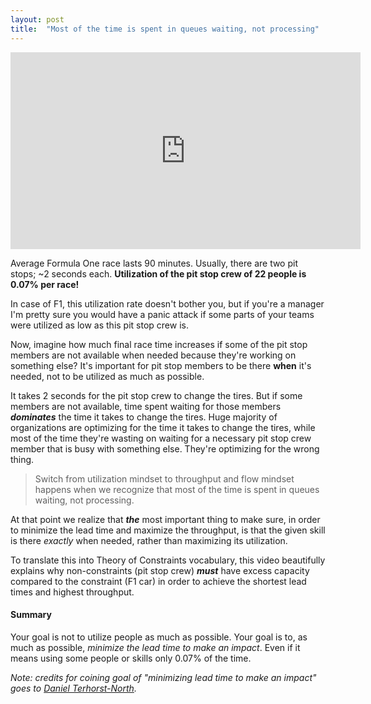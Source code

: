 ```yaml
---
layout: post
title:  "Most of the time is spent in queues waiting, not processing"
---
```


<iframe width="560" height="315" src="https://www.youtube.com/embed/aHSUp7msCIE" frameborder="0" allow="accelerometer; autoplay; encrypted-media; gyroscope; picture-in-picture" allowfullscreen></iframe>

Average Formula One race lasts 90 minutes. Usually, there are two pit stops; ~2 seconds each. __Utilization of the pit stop crew of 22 people is 0.07% per race!__  

In case of F1, this utilization rate doesn't bother you, but if you're a manager I'm pretty sure you would have a panic attack if some parts of your teams were utilized as low as this pit stop crew is.

Now, imagine how much final race time increases if some of the pit stop members are not available when needed because they're working on something else? It's important for pit stop members to be there **when** it's needed, not to be utilized as much as possible.

It takes 2 seconds for the pit stop crew to change the tires. But if some members are not available, time spent waiting for those members **_dominates_** the time it takes to change the tires. Huge majority of organizations are optimizing for the time it takes to change the tires, while most of the time they're wasting on waiting for a necessary pit stop crew member that is busy with something else. They're optimizing for the wrong thing.

> Switch from utilization mindset to throughput and flow mindset happens when we recognize that most of the time is spent in queues waiting, not processing.

At that point we realize that **_the_** most important thing to make sure, in order to minimize the lead time and maximize the throughput, is that the given skill is there _exactly_ when needed, rather than maximizing its utilization.

To translate this into Theory of Constraints vocabulary, this video beautifully explains why non-constraints (pit stop crew) **_must_** have excess capacity compared to the constraint (F1 car) in order to achieve the shortest lead times and highest throughput.

#### Summary
Your goal is not to utilize people as much as possible. Your goal is to, as much as possible, _minimize the lead time to make an impact_. Even if it means using some people or skills only 0.07% of the time.  


_Note: credits for coining goal of "minimizing lead time to make an impact" goes to [Daniel Terhorst-North](https://twitter.com/tastapod)._
